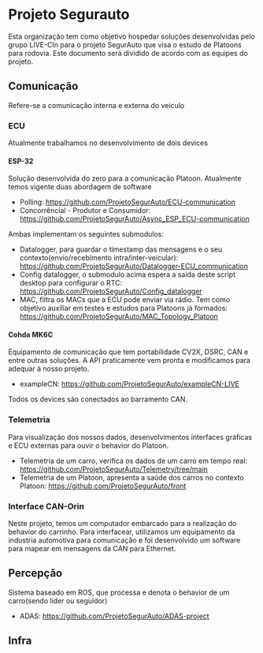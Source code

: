 # Projeto Segurauto

Esta organização tem como objetivo hospedar soluções desenvolvidas pelo grupo LIVE-CIn para o projeto SegurAuto que visa o estudo de Platoons para rodovia. Este documento será dividido de acordo com as equipes do projeto.

## Comunicação
Refere-se a comunicação interna e externa do veiculo

### ECU
Atualmente trabalhamos no desenvolvimento de dois devices

#### ESP-32
Solução desenvolvida do zero para a comunicação Platoon. Atualmente temos vigente duas abordagem de software

- Polling: https://github.com/ProjetoSegurAuto/ECU-communication
- Concorrêncial - Produtor e Consumidor: https://github.com/ProjetoSegurAuto/Async_ESP_ECU-communication

Ambas implementam os seguintes submodulos:

- Datalogger, para guardar o timestamp das mensagens e o seu contexto(envio/recebimento intra/inter-veicular): https://github.com/ProjetoSegurAuto/Datalogger-ECU_communication
- Config datalogger, o submodulo acima espera a saida deste script desktop para configurar o RTC: https://github.com/ProjetoSegurAuto/Config_datalogger
- MAC, filtra os MACs que a ECU pode enviar via rádio. Tem como objetivo auxiliar em testes e estudos para Platoons já formados: https://github.com/ProjetoSegurAuto/MAC_Topology_Platoon

#### Cohda MK6C
Equipamento de comunicação que tem portabilidade CV2X, DSRC, CAN e entre outras soluções. A API praticamente vem pronta e modificamos para adequar à nosso projeto.

- exampleCN: https://github.com/ProjetoSegurAuto/exampleCN-LIVE

Todos os devices são conectados ao barramento CAN.

### Telemetria
Para visualização dos nossos dados, desenvolvimentos interfaces gráficas e ECU externas para ouvir o behavior do Platoon.

- Telemetria de um carro, verifica os dados de um carro em tempo real: https://github.com/ProjetoSegurAuto/Telemetry/tree/main
- Telemetria de um Platoon, apresenta a saúde dos carros no contexto Platoon: https://github.com/ProjetoSegurAuto/front

### Interface CAN-Orin
Neste projeto, temos um computador embarcado para a realização do behavior do carrinho. Para interfacear, utilizamos um equipamento da industria automotiva para comunicação e foi desenvolvido um software para mapear em mensagens da CAN para Ethernet. 

## Percepção
Sistema baseado em ROS, que processa e denota o behavior de um carro(sendo lider ou seguidor) 

- ADAS: https://github.com/ProjetoSegurAuto/ADAS-project

## Infra
